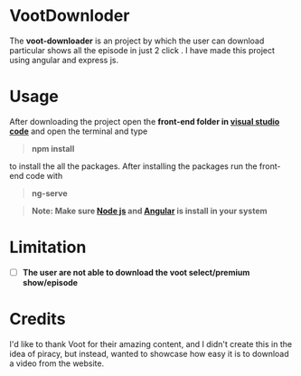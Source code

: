 

# VootDownloder

The **voot-downloader** is an project by which the user can download particular shows all the episode in just 2 click . I have made this project using
angular and express js.


# Usage

After downloading the project open the **front-end folder in [visual studio code](https://code.visualstudio.com/)** and open the terminal and type 

> **npm install**

 to install the all the packages. After installing the packages run the front-end code with 

> **ng-serve**

> **Note: Make sure [Node js](https://nodejs.org/en/) and [Angular](https://angular.io/guide/setup-local) is install in your system**

# Limitation

 - [ ] **The user are not able to download the voot select/premium show/episode**
 
# Credits
I'd like to thank Voot for their amazing content, and I didn't create this in the idea of piracy, but instead, wanted to showcase how easy it is to download a video from the website.



